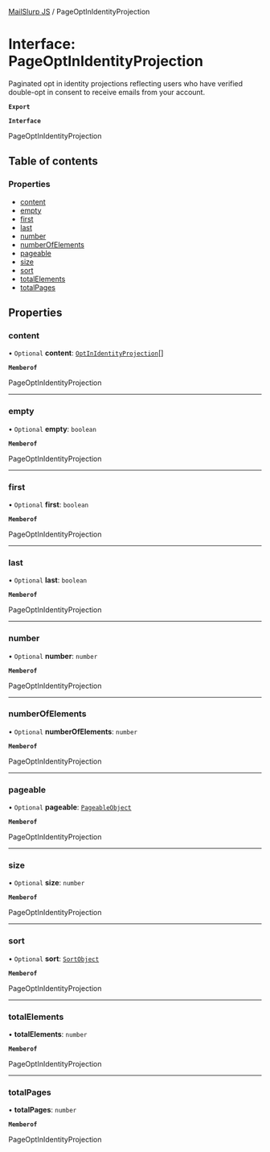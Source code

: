[MailSlurp JS](../README.md) / PageOptInIdentityProjection

# Interface: PageOptInIdentityProjection

Paginated opt in identity projections reflecting users who have verified double-opt in consent to receive emails from your account.

**`Export`**

**`Interface`**

PageOptInIdentityProjection

## Table of contents

### Properties

- [content](PageOptInIdentityProjection.md#content)
- [empty](PageOptInIdentityProjection.md#empty)
- [first](PageOptInIdentityProjection.md#first)
- [last](PageOptInIdentityProjection.md#last)
- [number](PageOptInIdentityProjection.md#number)
- [numberOfElements](PageOptInIdentityProjection.md#numberofelements)
- [pageable](PageOptInIdentityProjection.md#pageable)
- [size](PageOptInIdentityProjection.md#size)
- [sort](PageOptInIdentityProjection.md#sort)
- [totalElements](PageOptInIdentityProjection.md#totalelements)
- [totalPages](PageOptInIdentityProjection.md#totalpages)

## Properties

### content

• `Optional` **content**: [`OptInIdentityProjection`](OptInIdentityProjection.md)[]

**`Memberof`**

PageOptInIdentityProjection

___

### empty

• `Optional` **empty**: `boolean`

**`Memberof`**

PageOptInIdentityProjection

___

### first

• `Optional` **first**: `boolean`

**`Memberof`**

PageOptInIdentityProjection

___

### last

• `Optional` **last**: `boolean`

**`Memberof`**

PageOptInIdentityProjection

___

### number

• `Optional` **number**: `number`

**`Memberof`**

PageOptInIdentityProjection

___

### numberOfElements

• `Optional` **numberOfElements**: `number`

**`Memberof`**

PageOptInIdentityProjection

___

### pageable

• `Optional` **pageable**: [`PageableObject`](PageableObject.md)

**`Memberof`**

PageOptInIdentityProjection

___

### size

• `Optional` **size**: `number`

**`Memberof`**

PageOptInIdentityProjection

___

### sort

• `Optional` **sort**: [`SortObject`](SortObject.md)

**`Memberof`**

PageOptInIdentityProjection

___

### totalElements

• **totalElements**: `number`

**`Memberof`**

PageOptInIdentityProjection

___

### totalPages

• **totalPages**: `number`

**`Memberof`**

PageOptInIdentityProjection
